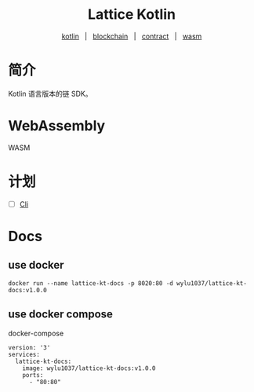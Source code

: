 <h1 align="center">Lattice Kotlin</h1>

<p align="center">
    <a href="#rust">kotlin</a>  &#xa0; | &#xa0;
    <a href="#blockchain">blockchain</a>  &#xa0; | &#xa0;
    <a href="#contract">contract</a>  &#xa0; | &#xa0;
    <a href="wasm">wasm</a>
</p>

<h1>简介</h1>
Kotlin 语言版本的链 SDK。

<h1 id="WebAssembly ">WebAssembly</h1>
WASM

<h1>计划</h1>

- [ ] [Cli](https://github.com/Kotlin/kotlinx-cli)

<h1>Docs</h1>
<h2>use docker</h2>

```shell
docker run --name lattice-kt-docs -p 8020:80 -d wylu1037/lattice-kt-docs:v1.0.0
```

<h2>use docker compose</h2>

docker-compose

```shell
version: '3'
services:
  lattice-kt-docs:
    image: wylu1037/lattice-kt-docs:v1.0.0
    ports:
      - "80:80"
```